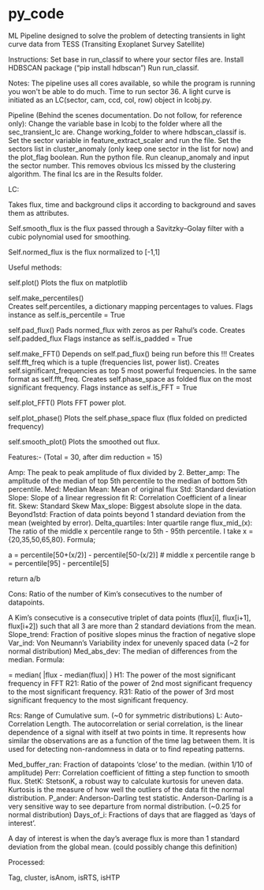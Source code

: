 # py_code
ML Pipeline designed to solve the problem of detecting transients in light curve data from TESS (Transiting Exoplanet Survey Satellite)




Instructions:
Set base in run_classif to where your sector files are.
Install HDBSCAN package (“pip install hdbscan”)
Run run_classif.

Notes:
The pipeline uses all cores available, so while the program is running you won't be able to do much.
Time to run sector 36. 
A light curve is initiated as an LC(sector, cam, ccd, col, row) object in lcobj.py. 




Pipeline (Behind the scenes documentation. Do not follow, for reference only):
Change the variable base in lcobj to the folder where all the sec_transient_lc are. Change working_folder to where hdbscan_classif is.
Set the sector variable in feature_extract_scaler and run the file.
Set the sectors list in cluster_anomaly (only keep one sector in the list for now) and the plot_flag boolean. Run the python file.
Run cleanup_anomaly and input the sector number. This removes obvious lcs missed by the clustering algorithm.
The final lcs are in the Results folder.

LC:

Takes flux, time and background clips it according to background and saves them as attributes.

Self.smooth_flux is the flux passed through a Savitzky–Golay filter with a cubic polynomial used for smoothing.

Self.normed_flux is the flux normalized to [-1,1]

Useful methods:

self.plot()	
 Plots the flux on matplotlib

self.make_percentiles()	 
Creates self.percentiles, a dictionary mapping percentages to values.
Flags instance as self.is_percentile = True

self.pad_flux() 
Pads normed_flux with zeros as per Rahul’s code.
Creates self.padded_flux
Flags instance as self.is_padded = True

self.make_FFT()
Depends on self.pad_flux() being run before this !!!
Creates self.fft_freq which is a tuple (frequencies list, power list).
Creates self.significant_frequencies as top 5 most powerful frequencies. In the same format as self.fft_freq.
Creates self.phase_space as folded flux on the most significant frequency.
Flags instance as self.is_FFT = True

self.plot_FFT()
Plots FFT power plot.

self.plot_phase()
Plots the self.phase_space flux (flux folded on predicted frequency)

self.smooth_plot()
Plots the smoothed out flux.


Features:-	(Total = 30, after dim reduction = 15)

Amp: 
The peak to peak amplitude of flux divided by 2.
Better_amp:
The amplitude of the median of top 5th percentile to the median of bottom 5th percentile.
Med:
Median
Mean:
Mean of original flux
Std:
Standard deviation
Slope:
Slope of a linear regression fit
R:
Correlation Coefficient of a linear fit.
Skew:
Standard Skew
Max_slope:
	Biggest absolute slope in the data.
Beyond1std:
Fraction of data points beyond 1 standard deviation from the mean (weighted by error).
Delta_quartiles:
Inter quartile range
flux_mid_(x):
The ratio of the middle x percentile range to 5th - 95th percentile. I take x = {20,35,50,65,80}. Formula;

a = percentile[50+(x/2)] - percentile[50-(x/2)]	# middle x percentile range
b = percentile[95] - percentile[5]

return a/b

Cons:
Ratio of the number of Kim’s consecutives to the number of datapoints. 

A Kim’s consecutive is a consecutive triplet of data points (flux[i], flux[i+1], flux[i+2]) such that all 3 are more than 2 standard deviations from the mean.
Slope_trend:
	Fraction of positive slopes minus the fraction of negative slope
Var_ind:
Von Neumann’s Variability index for unevenly spaced data (~2 for normal distribution)
Med_abs_dev:
The median of differences from the median. Formula:

= median( |flux - median(flux)| )
H1:
	The power of the most significant frequency in FFT
R21:
Ratio of the power of 2nd most significant frequency to the most significant frequency.
R31:
Ratio of the power of 3rd most significant frequency to the most significant frequency.

Rcs:
	Range of Cumulative sum. (~0 for symmetric distributions)
L:
Auto-Correlation Length. The autocorrelation or serial correlation, is the linear dependence of a signal with itself at two points in time. It represents how similar the observations are as a function of the time lag between them. It is used for detecting non-randomness in data or to find repeating patterns.

Med_buffer_ran:
Fraction of datapoints ‘close’ to the median. (within 1/10 of amplitude)
Perr:
Correlation coefficient of fitting a step function to smooth flux.
StetK:
StetsonK, a robust way to calculate kurtosis for uneven data. Kurtosis is the measure of how well the outliers of the data fit the normal distribution.
P_ander:
Anderson-Darling test statistic. Anderson-Darling is a very sensitive way to see departure from normal distribution. (~0.25 for normal distribution)
Days_of_i:
Fractions of days that are flagged as ‘days of interest’.

A day of interest is when the day’s average flux is more than 1 standard deviation from the global mean. (could possibly change this definition)



Processed:

Tag, cluster, isAnom, isRTS, isHTP
